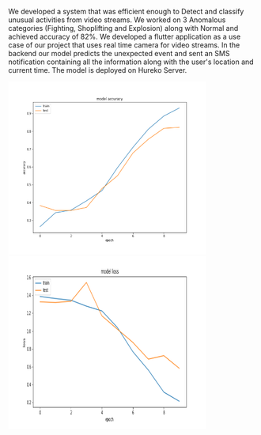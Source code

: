 <p>We developed a system that was efficient enough to Detect and classify unusual activities from video streams.
We worked on 3 Anomalous categories (Fighting, Shoplifting and Explosion) along with Normal and achieved accuracy of 82%.
We developed a flutter application as a use case of our project that uses real time camera for video streams. 
In the backend our model predicts the unexpected event and sent an SMS notification containing all the information along with the user's location
and current time. The model is deployed on Hureko Server.<p>

<div>
  <img src="Accuracy&Loss Graph/cnn_4Categ_accuracy.png" alt="Accuracy Graph" width="400" height="350" title="Accuracy Graph">
  
  <img src="Accuracy&Loss Graph/cnn_4Categ_loss.png" alt="Accuracy Graph" width="400" height="350" title="Loss Graph">
  </div>
